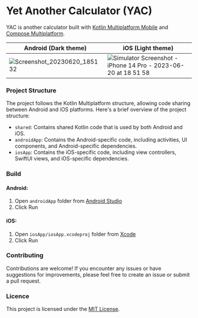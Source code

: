 # Yet Another Calculator (YAC)

YAC is another calculator built with [Kotlin Multiplatform Mobile](https://kotlinlang.org/docs/multiplatform-mobile-getting-started.html) and [Compose Multiplatform](https://www.jetbrains.com/lp/compose-multiplatform/).

| Android (Dark theme) | iOS (Light theme) |
| ----------- | ----------- |
| ![Screenshot_20230620_185132](https://github.com/vladleesi/yet-another-calculator/assets/30999008/56b6ffcb-23b6-4478-9799-129c4c365512) | ![Simulator Screenshot - iPhone 14 Pro - 2023-06-20 at 18 51 58](https://github.com/vladleesi/yet-another-calculator/assets/30999008/779103cb-33db-49ce-a041-33ef7c594b3f) |

### Project Structure
The project follows the Kotlin Multiplatform structure, allowing code sharing between Android and iOS platforms. Here's a brief overview of the project structure:

- `shared`: Contains shared Kotlin code that is used by both Android and iOS.
- `androidApp`: Contains the Android-specific code, including activities, UI components, and Android-specific dependencies.
- `iosApp`: Contains the iOS-specific code, including view controllers, SwiftUI views, and iOS-specific dependencies.

### Build
#### Android:
1. Open `androidApp` folder from [Android Studio](https://developer.android.com/studio)
2. Click Run

#### iOS:
1. Open `iosApp/iosApp.xcodeproj` folder from [Xcode](https://developer.apple.com/xcode/resources/)
2. Click Run

### Contributing
Contributions are welcome! If you encounter any issues or have suggestions for improvements, please feel free to create an issue or submit a pull request.

### Licence
This project is licensed under the [MIT License](LICENSE).
